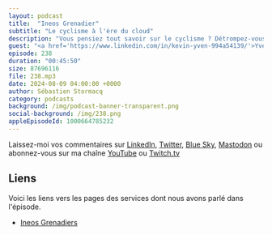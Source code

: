 ```yaml
---
layout: podcast
title:  "Ineos Grenadier"
subtitle: "Le cyclisme à l'ère du cloud"
description: "Vous pensiez tout savoir sur le cyclisme ? Détrompez-vous ! Dans cet épisode, nous vous dévoilons les coulisses de la performance cycliste de haut niveau 🚴‍♀️. Découvrez comment l'équipe Ineos Grenadiers (ex Sky Team) utilise la puissance du cloud AWS pour analyser des montagnes de données et optimiser chaque coup de pédale. De Kinesis Firehose à Step Functions, en passant par Glue et S3, vous allez comprendre comment la data transforme le cyclisme."
guest: "<a href='https://www.linkedin.com/in/kevin-yven-994a54139/'>Yves Yven</a>, Full stack data scientist, Ineos Grenadiers"
episode: 238
duration: "00:45:50" 
size: 87696116
file: 238.mp3
date: 2024-08-09 04:00:00 +0000
author: Sébastien Stormacq
category: podcasts
background: /img/podcast-banner-transparent.png
social-background: /img/238.png
appleEpisodeId: 1000664785232
---
```


Laissez-moi vos commentaires sur [LinkedIn](https://www.linkedin.com/in/sebastienstormacq/), [Twitter](https://twitter.com/sebsto), [Blue Sky](https://bsky.app/profile/sebsto.bsky.social), [Mastodon](https://awscommunity.social/@sebsto) ou abonnez-vous sur ma chaîne [YouTube](https://www.youtube.com/sebsto) ou [Twitch.tv](https://www.twitch.tv/sebAWS)

## Liens

Voici les liens vers les pages des services dont nous avons parlé dans l'épisode.

- [Ineos Grenadiers](https://www.ineosgrenadiers.com/)